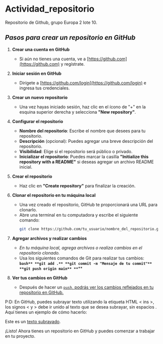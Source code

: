 # Actividad_repositorio
Repositorio de Github,  grupo Europa 2 lote 10.
## _Pasos para crear un repositorio en GitHub_

1. **Crear una cuenta en GitHub**
   - Si aún no tienes una cuenta, ve a [https://github.com](https://github.com) y regístrate.

2. **Iniciar sesión en GitHub**
   - Dirígete a [https://github.com/login](https://github.com/login) e ingresa tus credenciales.

3. **Crear un nuevo repositorio**
   - Una vez hayas iniciado sesión, haz clic en el ícono de "+" en la esquina superior derecha y selecciona **"New repository"**.
   
4. **Configurar el repositorio**
   - **Nombre del repositorio**: Escribe el nombre que desees para tu repositorio.
   - **Descripción** (opcional): Puedes agregar una breve descripción del repositorio.
   - **Visibilidad**: Elige si el repositorio será público o privado.
   - **Inicializar el repositorio**: Puedes marcar la casilla **"Initialize this repository with a README"** si deseas agregar un archivo README inicial.

5. **Crear el repositorio**
   - Haz clic en **"Create repository"** para finalizar la creación.

6. **Clonar el repositorio en tu máquina local**
   - Una vez creado el repositorio, GitHub te proporcionará una URL para clonarlo.
   - Abre una terminal en tu computadora y escribe el siguiente comando:
     ```bash
     git clone https://github.com/tu_usuario/nombre_del_repositorio.git
     ```

7. **Agregar archivos y realizar cambios**
   - *En tu máquina local, agrega archivos o realiza cambios en el repositorio clonado.*
   - Usa los siguientes comandos de Git para realizar tus cambios:
     **```bash**
      **git add .**
      **git commit -m "Mensaje de tu commit"**
      **git push origin main**
      **```****

8. **Ver tus cambios en GitHub**
   - Después de hacer un <ins>`push`<ins>, podrás ver los cambios reflejados en tu repositorio en GitHub.


P:D: En GitHub, puedes subrayar texto utilizando la etiqueta HTML < ins >, los signos < y > debe ir unido al texto que se desea subrayar, sin espacios . Aquí tienes un ejemplo de cómo hacerlo:

Este es un <ins>texto subrayado</ins>. 


¡Listo! Ahora tienes un repositorio en GitHub y puedes comenzar a trabajar en tu proyecto.
